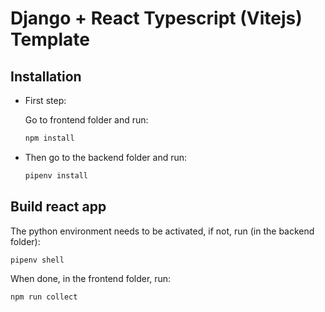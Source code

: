 # Django + React Typescript (Vitejs) Template

## Installation

- First step:

  Go to frontend folder and run:

  ```bash
  npm install
  ```

- Then go to the backend folder and run:

  ```bash
  pipenv install
  ```

## Build react app

The python environment needs to be activated, if not, run (in the backend folder):

```bash
pipenv shell
```

When done, in the frontend folder, run:

```bash
npm run collect
```
